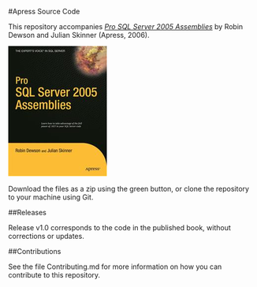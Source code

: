 #Apress Source Code

This repository accompanies [*Pro SQL Server 2005 Assemblies*](http://www.apress.com/9781590595664) by Robin Dewson and Julian Skinner (Apress, 2006).

![Cover image](9781590595664.jpg)

Download the files as a zip using the green button, or clone the repository to your machine using Git.

##Releases

Release v1.0 corresponds to the code in the published book, without corrections or updates.

##Contributions

See the file Contributing.md for more information on how you can contribute to this repository.

